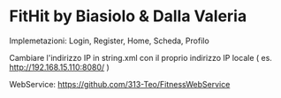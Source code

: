 # FitHit by Biasiolo & Dalla Valeria

Implemetazioni: Login, Register, Home, Scheda, Profilo

Cambiare l'indirizzo IP in string.xml con il proprio indirizzo IP locale
( es. <string name="url">http://192.168.15.110:8080/</string> )

WebService: https://github.com/313-Teo/FitnessWebService
